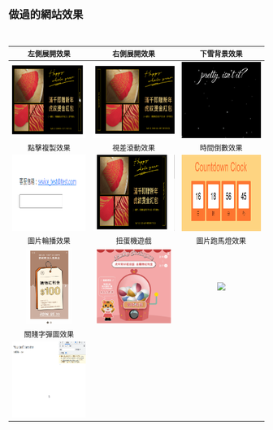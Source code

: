 ## 做過的網站效果

</br>

| 左側展開效果 | 右側展開效果 | 下雪背景效果 | 
|:-----------:|:-----------:|:-----------:|
| <img src="https://raw.githubusercontent.com/layla4131/Web_function/main/images/gif/left_pop.gif" height="150"> |  <img src="https://raw.githubusercontent.com/layla4131/Web_function/main/images/gif/right_pop.gif" height="150"> | <img src="https://raw.githubusercontent.com/layla4131/Web_function/main/images/gif/snow.gif" height="150"> |
| 點擊複製效果 | 視差滾動效果 | 時間倒數效果 | 
| <img src="https://raw.githubusercontent.com/layla4131/Web_function/main/images/gif/clickCopy.gif" height="150"> | <img src="https://raw.githubusercontent.com/layla4131/Web_function/main/images/gif/Parallax_Scrolling.gif" height="150"> |<img src="https://raw.githubusercontent.com/layla4131/Web_function/main/images/gif/countdown.gif" height="150"> |
| 圖片輪播效果 | 扭蛋機遊戲 | 圖片跑馬燈效果 | 
| <img src="https://raw.githubusercontent.com/layla4131/Web_function/main/images/gif/SlideShow.gif" height="150"> | <img src="https://raw.githubusercontent.com/layla4131/Web_function/main/images/gif/gashapon.gif" height="150"> |<img src="https://raw.githubusercontent.com/layla4131/Web_function/main/images/gif/marquee.gif" height="150"> |
| 關賤字彈圖效果 |  |  | 
| <img src="https://github.com/layla4131/Web_function/blob/main/images/gif/you_can't.gif?raw=true" height="150"> |  | |
